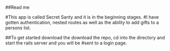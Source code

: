 ##Read me

#This app is called Secret Santy and it is in the beginning stages. 
#I have gotten authentication, nested routes as well as the ability to add gifts to a persons list. 

##To get started download the download the repo, cd into the directory and start the rails server and you will be
#sent to a login page. 
